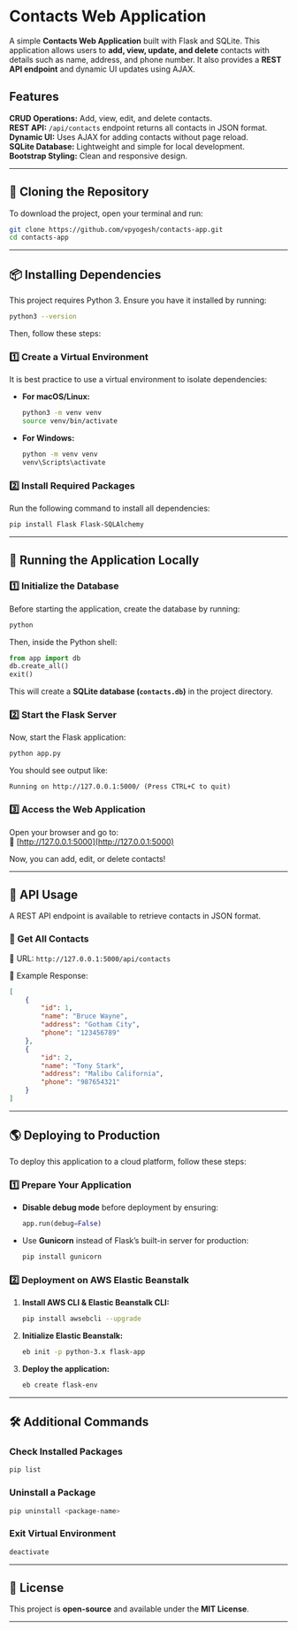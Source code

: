 # Contacts Web Application

A simple **Contacts Web Application** built with Flask and SQLite. This application allows users to **add, view, update, and delete** contacts with details such as name, address, and phone number. It also provides a **REST API endpoint** and dynamic UI updates using AJAX.

## Features

**CRUD Operations:** Add, view, edit, and delete contacts.  
**REST API:** `/api/contacts` endpoint returns all contacts in JSON format.  
**Dynamic UI:** Uses AJAX for adding contacts without page reload.  
**SQLite Database:** Lightweight and simple for local development.  
**Bootstrap Styling:** Clean and responsive design.  

---

## 📌 Cloning the Repository

To download the project, open your terminal and run:

```bash
git clone https://github.com/vpyogesh/contacts-app.git
cd contacts-app
```

---

## 📦 Installing Dependencies

This project requires Python 3. Ensure you have it installed by running:

```bash
python3 --version
```

Then, follow these steps:

### 1️⃣ **Create a Virtual Environment**
It is best practice to use a virtual environment to isolate dependencies:

- **For macOS/Linux:**
  ```bash
  python3 -m venv venv
  source venv/bin/activate
  ```

- **For Windows:**
  ```bash
  python -m venv venv
  venv\Scripts\activate
  ```

### 2️⃣ **Install Required Packages**
Run the following command to install all dependencies:

```bash
pip install Flask Flask-SQLAlchemy
```

---

## 🚀 Running the Application Locally

### 1️⃣ **Initialize the Database**
Before starting the application, create the database by running:

```bash
python
```

Then, inside the Python shell:

```python
from app import db
db.create_all()
exit()
```

This will create a **SQLite database (`contacts.db`)** in the project directory.

### 2️⃣ **Start the Flask Server**
Now, start the Flask application:

```bash
python app.py
```

You should see output like:

```
Running on http://127.0.0.1:5000/ (Press CTRL+C to quit)
```

### 3️⃣ **Access the Web Application**
Open your browser and go to:  
🔗 [http://127.0.0.1:5000](http://127.0.0.1:5000)

Now, you can add, edit, or delete contacts!

---

## 📡 API Usage

A REST API endpoint is available to retrieve contacts in JSON format.

### **📍 Get All Contacts**
📌 URL: `http://127.0.0.1:5000/api/contacts`

📌 Example Response:
```json
[
    {
        "id": 1,
        "name": "Bruce Wayne",
        "address": "Gotham City",
        "phone": "123456789"
    },
    {
        "id": 2,
        "name": "Tony Stark",
        "address": "Malibu California",
        "phone": "987654321"
    }
]
```

---

## 🌎 Deploying to Production

To deploy this application to a cloud platform, follow these steps:

### 1️⃣ **Prepare Your Application**
- **Disable debug mode** before deployment by ensuring:
  ```python
  app.run(debug=False)
  ```
- Use **Gunicorn** instead of Flask’s built-in server for production:
  ```bash
  pip install gunicorn
  ```

### 2️⃣ **Deployment on AWS Elastic Beanstalk**
1. **Install AWS CLI & Elastic Beanstalk CLI:**
   ```bash
   pip install awsebcli --upgrade
   ```
2. **Initialize Elastic Beanstalk:**
   ```bash
   eb init -p python-3.x flask-app
   ```
3. **Deploy the application:**
   ```bash
   eb create flask-env
   ```
---

## 🛠️ Additional Commands

### **Check Installed Packages**
```bash
pip list
```

### **Uninstall a Package**
```bash
pip uninstall <package-name>
```

### **Exit Virtual Environment**
```bash
deactivate
```

---

## 📜 License

This project is **open-source** and available under the **MIT License**.

---

